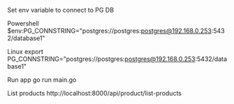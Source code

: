 Set env variable to connect to PG DB

Powershell
$env:PG_CONNSTRING="postgres://postgres:postgres@192.168.0.253:5432/database1"

Linux
export PG_CONNSTRING="postgres://postgres:postgres@192.168.0.253:5432/database1"

Run app
go run main.go

List products
http://localhost:8000/api/product/list-products
